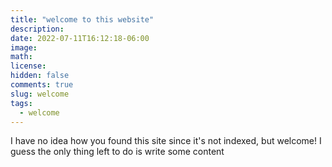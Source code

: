 ```yaml
---
title: "welcome to this website"
description:
date: 2022-07-11T16:12:18-06:00
image:
math:
license:
hidden: false
comments: true
slug: welcome
tags:
  - welcome
---
```


I have no idea how you found this site since it's not indexed, but welcome! I guess the only thing left to do is write some content

